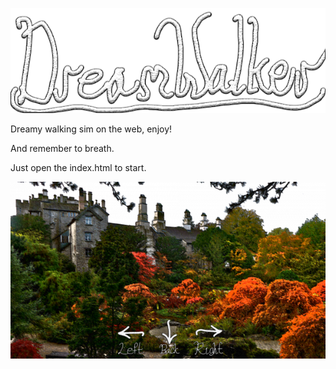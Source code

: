 ![DreamWalker header](./images/dreamwalkerheader.png)

Dreamy walking sim on the web, enjoy!

And remember to breath.


Just open the index.html to start.

![DreamWalker screenshot](./dreamwalkerscreen.gif)
